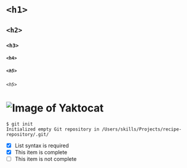 #  `<h1>`
##  `<h2>`
###  `<h3>`
####  `<h4>` 
#####  `<h5>`
######  `<h5>` 
# ![Image of Yaktocat](https://octodex.github.com/images/yaktocat.png)

```
$ git init
Initialized empty Git repository in /Users/skills/Projects/recipe-repository/.git/
```
- [x] List syntax is required
- [x] This item is complete
- [ ] This item is not complete
